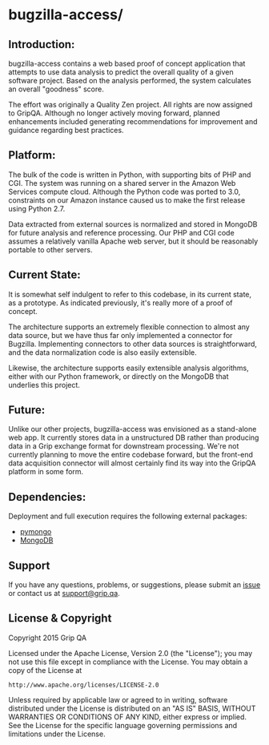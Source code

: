 bugzilla-access/
=========================

Introduction:
----------------------

bugzilla-access contains a web based proof of concept application that attempts
to use data analysis to predict the overall quality of a given software
project.  Based on the analysis performed, the system calculates an overall
"goodness" score.

The effort was originally a Quality Zen project.  All rights are now assigned
to GripQA.  Although no longer actively moving forward, planned 
enhancements included generating recommendations for improvement and
guidance regarding best practices.

Platform:
----------------------

The bulk of the code is written in Python, with supporting bits of PHP and
CGI.  The system was running on a shared server in the Amazon Web
Services compute cloud.  Although the Python code was ported to 3.0,
constraints on our Amazon instance caused us to make the first release
using Python 2.7.

Data extracted from external sources is normalized and
stored in MongoDB for future analysis and reference processing.  Our PHP
and CGI code assumes a relatively vanilla Apache web server, but it should
be reasonably portable to other servers.

Current State:
----------------------

It is somewhat self indulgent to refer to this codebase, in its current
state, as a prototype.  As indicated previously, it's really more of a
proof of concept.

The architecture supports an extremely flexible connection to almost any
data source, but we have thus far only implemented a connector for
Bugzilla.  Implementing connectors to other data sources is
straightforward, and the data normalization code is also easily extensible.

Likewise, the architecture supports easily extensible analysis algorithms,
either with our Python framework, or directly on the MongoDB that underlies
this project.

Future:
----------------------

Unlike our other projects, bugzilla-access was envisioned as a stand-alone
web app. It currently stores data in a unstructured DB rather than producing
data in a Grip exchange format for downstream processing. We're not currently
planning to move the entire codebase forward, but the front-end data
acquisition connector will almost certainly find its way into the GripQA
platform in some form.

Dependencies:
----------------------

Deployment and full execution requires the following external packages:
* [pymongo](http://api.mongodb.org/python/current/)
* [MongoDB](https://www.mongodb.org/)

Support
----------------------

If you have any questions, problems, or suggestions, please submit an
[issue](../../../issues) or contact us at support@grip.qa.

License & Copyright
----------------------

Copyright 2015 Grip QA

Licensed under the Apache License, Version 2.0 (the "License");
you may not use this file except in compliance with the License.
You may obtain a copy of the License at

    http://www.apache.org/licenses/LICENSE-2.0

Unless required by applicable law or agreed to in writing, software
distributed under the License is distributed on an "AS IS" BASIS,
WITHOUT WARRANTIES OR CONDITIONS OF ANY KIND, either express or implied.
See the License for the specific language governing permissions and
limitations under the License.
